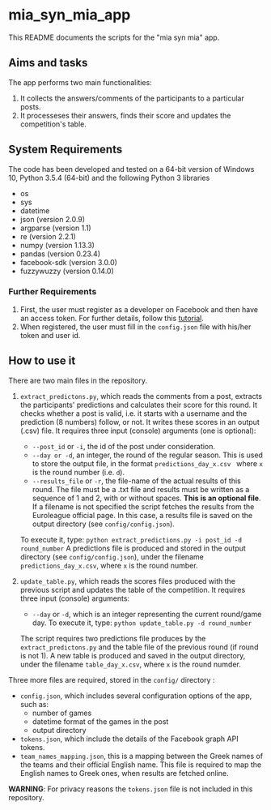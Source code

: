 # mia_syn_mia_app

This README documents the scripts for the "mia syn mia" app.

## Aims and tasks

The app performs two main functionalities:

1.  It collects the answers/comments of the participants to a particular posts.
2.  It processeses their answers, finds their score and updates the competition's table.

## System Requirements

The code has been developed and tested on a 64-bit version of Windows 10, Python 3.5.4 (64-bit) and the following Python 3 libraries

  * os
  * sys
  * datetime
  * json (version 2.0.9)
  * argparse (version 1.1)
  * re (version 2.2.1)
  * numpy (version 1.13.3)
  * pandas (version 0.23.4)
  * facebook-sdk (version 3.0.0)
  * fuzzywuzzy (version 0.14.0)

### Further Requirements

1. First, the user must register as a developer on Facebook and then have an access token. For further details, follow this [tutorial](https://towardsdatascience.com/how-to-use-facebook-graph-api-and-extract-data-using-python-1839e19d6999).
2. When registered, the user must fill in the `config.json` file with his/her token and user id.

## How to use it

There are two main files in the repository.

1. `extract_predictons.py`, which reads the comments from a post, extracts the participants' predictions and calculates their score for this round. It checks whether a post is valid, i.e. it starts with a username and the prediction (8 numbers) follow, or not. It writes these scores in an output (.csv) file. It requires three input (console) arguments (one is optional):
    * `--post_id` or `-i`, the id of the post under consideration.
    * `--day or -d`,  an integer, the round of the regular season. This is used to store the output file, in the format `predictions_day_x.csv ` where `x` is the round number (i.e. `d`).
    * `--results_file` or `-r`, the file-name of the actual results of this round. The file must be a .txt file and results must be written as a sequence of 1 and 2, with or without spaces. **This is an optional file**. If a filename is not specified the script fetches the results from the Euroleague official page. In this case, a results file is saved on the output directory (see `config/config.json`).

    To execute it, type: `python extract_predictions.py -i post_id -d round_number`
    A predictions file is produced and stored in the output directory (see `config/config.json`), under the filename `predictions_day_x.csv`, where `x` is the round number. 

2. `update_table.py`, which reads the scores files produced with the previous script and updates the table of the competition. It requires three input (console) arguments:
    * `--day` or `-d`, which is an integer representing the current round/game day.
      To execute it, type: `python update_table.py -d round_number`

    The script requires two predictions file produces by the `extract_predictons.py` and the table file of the previous round (if round is not 1).
    A new table is produced and saved in the output directory, under the filename `table_day_x.csv`, where `x` is the round numder.

Three more files are required, stored in the `config/` directory :

  * `config.json`, which includes several configuration options of the app, such as:
    + number of games
    + datetime format of the games in the post
    + output directory
  * `tokens.json`, which include the details of the Facebook graph API tokens.
  * `team_names_mapping.json`, this is a mapping between the Greek names of the teams and their official English name. This file is required to map the English names to Greek ones, when results are fetched online.

**WARNING**: For privacy reasons the `tokens.json` file is not included in this repository.